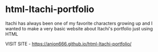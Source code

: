 # html-Itachi-portfolio
Itachi has always been one of my favorite characters growing up and I wanted to make a very basic website about Itachi's portfolio just using HTML 


VISIT SITE -  https://anion666.github.io/html-Itachi-portfolio/
